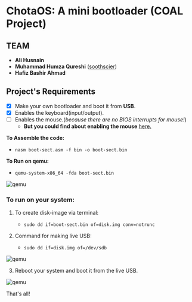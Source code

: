 # ChotaOS: A mini bootloader (COAL Project)

## TEAM ##
* __Ali Husnain__
* __Muhammad Humza Qureshi__ ([soothscier](https://soothscier.wordpress.com))
* __Hafiz Bashir Ahmad__ 

## Project's Requirements ##

- [x] Make your own bootloader and boot it from __USB__.
- [x] Enables the keyboard(input/output). 
- [ ] Enables the mouse.(_because there are no BIOS interrupts for mouse!_)
	* __But you could find about enabling the mouse__ [here.](https://stackoverflow.com/questions/53930033/how-to-enable-show-mouse-cursor-on-bootloader-screen)

__To Assemble the code:__

  * `nasm boot-sect.asm -f bin -o boot-sect.bin`

__To Run on qemu:__

  * `qemu-system-x86_64 -fda boot-sect.bin`

![qemu](https://github.com/linxnerd/chota-OS/blob/master/screenshots/1.png)

### To run on your system: ###

1. To create disk-image via terminal:
   * `sudo dd if=boot-sect.bin of=disk.img conv=notrunc`

2. Command for making live USB: 
   * `sudo dd if=disk.img of=/dev/sdb` 

![qemu](https://github.com/linxnerd/chota-OS/blob/master/screenshots/2.png)


3. Reboot your system and boot it from the live USB.

![qemu](https://github.com/linxnerd/chota-OS/blob/master/screenshots/3.jpg)

That's all!
